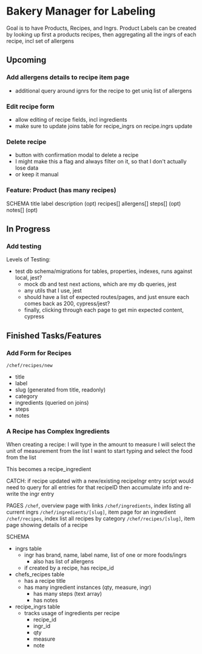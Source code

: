 # Bakery Manager for Labeling
Goal is to have Products, Recipes, and Ingrs. Product Labels can be created by looking up first a products recipes, then aggregating all the ingrs of each recipe, incl set of allergens

## Upcoming
### Add allergens details to recipe item page
- additional query around ignrs for the recipe to get uniq list of allergens

### Edit recipe form
- allow editing of recipe fields, incl ingredients
- make sure to update joins table for recipe_ingrs on recipe.ingrs update

### Delete recipe
- button with confirmation modal to delete a recipe
- I might make this a flag and always filter on it, so that I don't actually lose data
- or keep it manual 

### Feature: Product (has many recipes)
SCHEMA
title
label
description (opt)
recipes[]
allergens[]
steps[] (opt)
notes[] (opt)

## In Progress
### Add testing
Levels of Testing:
  - test db schema/migrations for tables, properties, indexes, runs against local, jest?
	- mock db and test next actions, which are my db queries, jest
	- any utils that I use, jest
	- should have a list of expected routes/pages, and just ensure each comes back as 200, cypress/jest?
	- finally, clicking through each page to get min expected content, cypress


## Finished Tasks/Features
### Add Form for Recipes
`/chef/recipes/new`

- title
- label
- slug (generated from title, readonly)
- category
- ingredients (queried on joins)
- steps
- notes

### A Recipe has Complex Ingredients
When creating a recipe:
I will type in the amount to measure
I will select the unit of measurement from the list
I want to start typing and select the food from the list

This becomes a recipe_ingredient

CATCH: if recipe updated with a new/existing recipeIngr entry
script would need to query for all entries for that recipeID
then accumulate info and re-write the ingr entry

PAGES
`/chef`, overview page with links
`/chef/ingredients`, index listing all current ingrs
`/chef/ingredients/[slug]`, item page for an ingredient
`/chef/recipes`, index list all recipes by category
`/chef/recipes/[slug]`, item page showing details of a recipe 

SCHEMA
- ingrs table
  - ingr has brand, name, label name, list of one or more foods/ingrs
	- also has list of allergens
  - if created by a recipe, has recipe_id
- chefs_recipes table
	- has a recipe title
  - has many ingredient instances (qty, measure, ingr)
	- has many steps (text array)
	- has notes
- recipe_ingrs table
  - tracks usage of ingredients per recipe
	- recipe_id
	- ingr_id
	- qty
	- measure
	- note

